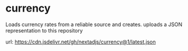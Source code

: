 # currency

Loads currency rates from a reliable source and creates. uploads a JSON representation to this repository

url: https://cdn.jsdelivr.net/gh/nextadjs/currency@1/latest.json